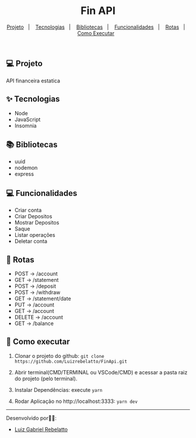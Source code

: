 <h1 align="center">Fin API</h1>

<p align="center">
  <a href="#-projeto">Projeto</a>&nbsp;&nbsp;&nbsp;|&nbsp;&nbsp;&nbsp;
  <a href="#-tecnologias">Tecnologias</a>&nbsp;&nbsp;&nbsp;|&nbsp;&nbsp;&nbsp;
  <a href="#-bibliotecas">Bibliotecas</a>&nbsp;&nbsp;&nbsp;|&nbsp;&nbsp;&nbsp;
  <a href="#-funcionalidades">Funcionalidades</a>&nbsp;&nbsp;&nbsp;|&nbsp;&nbsp;&nbsp;
  <a href="#-rotas">Rotas</a>&nbsp;&nbsp;&nbsp;|&nbsp;&nbsp;&nbsp;
  <a href="#-como-executar">Como Executar</a>&nbsp;&nbsp;&nbsp;
</p>

<br>

## 💻 Projeto

API financeira estatica

## ✨ Tecnologias

- Node
- JavaScript
- Insomnia
## 📚 Bibliotecas

- uuid
- nodemon
- express 

## 💻 Funcionalidades

- Criar conta
- Criar Depositos
- Mostrar Depositos
- Saque
- Listar operações
- Deletar conta

## 📱 Rotas

- POST → /account
- GET → /statement
- POST → /deposit
- POST → /withdraw
- GET → /statement/date
- PUT → /account
- GET → /account
- DELETE → /account
- GET → /balance


## 🚀 Como executar

1) Clonar o projeto do github:
    `git clone https://github.com/Luizrebelatto/FinApi.git`

2) Abrir terminal(CMD/TERMINAL ou VSCode/CMD) e acessar a pasta raiz do projeto (pelo terminal).
    

3) Instalar Dependências:
  execute `yarn`


4) Rodar Aplicação no http://localhost:3333:
    `yarn dev`
          
---

Desenvolvido por👋🏻:
- [Luiz Gabriel Rebelatto](https://www.linkedin.com/in/luiz-gabriel-rebelatto-bianchi-67097413b/)


